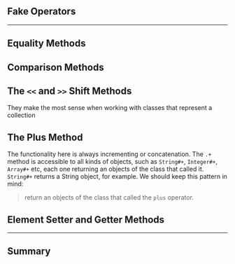 ## Fake Operators
---

## Equality Methods

## Comparison Methods

## The `<<` and `>>` Shift Methods
They make the most sense when working with classes that represent a collection 

## The Plus Method 
The functionality here is always incrementing or concatenation. 
The `.+` method is accessible to all kinds of objects, such as `String#+`, `Integer#+`, `Array#+` etc, each one returning an objects of the class that called it. `String#+` returns a String object, for example. We should keep this pattern in mind:

> return an objects of the class that called the `plus` operator.


## Element Setter and Getter Methods

--- 
## Summary